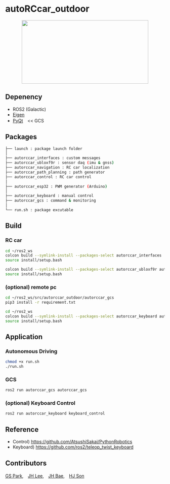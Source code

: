 # autoRCcar_outdoor

<p align="center"> <img src="autoRCcar_test_video.gif" width="400" height="200"/> </p>  

## Depenency
- ROS2 (Galactic)
- [Eigen](https://eigen.tuxfamily.org/)
- [PyQt](https://pypi.org/project/PyQt5/)　<< GCS
## Packages
```bash
├── launch : package launch folder
│
├── autorccar_interfaces : custom messages
├── autorccar_ubloxf9r : sensor daq (imu & gnss)
├── autorccar_navigation : RC car localization
├── autorccar_path_planning : path generator
├── autorccar_control : RC car control
│
├── autorccar_esp32 : PWM generator (Arduino)
│
├── autorccar_keyboard : manual control
├── autorccar_gcs : command & monitoring
│
└── run.sh : package excutable
```
## Build
### RC car
```bash
cd ~/ros2_ws
colcon build --symlink-install --packages-select autorccar_interfaces
source install/setup.bash
```
```bash
colcon build --symlink-install --packages-select autorccar_ubloxf9r autorccar_navigation autorccar_path_planning autorccar_control
source install/setup.bash
```
### (optional) remote pc
```bash
cd ~/ros2_ws/src/autorccar_outdoor/autorccar_gcs
pip3 install -r requirement.txt

cd ~/ros2_ws
colcon build --symlink-install --packages-select autorccar_keyboard autorccar_gcs
source install/setup.bash
```
## Application
### Autonomous Driving
```bash
chmod +x run.sh
./run.sh
```
### GCS
```bash
ros2 run autorccar_gcs autorccar_gcs
```
### (optional) Keyboard Control
```bash
ros2 run autorccar_keyboard keyboard_control
```
## Reference
- Control) https://github.com/AtsushiSakai/PythonRobotics
- Keyboard) https://github.com/ros2/teleop_twist_keyboard

## Contributors
[GS Park](p),　[JH Lee](l),　[JH Bae](b),　[HJ Son](s)

[p]:https://github.com/gspark87
[l]:https://github.com/lee90108
[b]:https://github.com/luke7637
[s]:https://github.com/dlfksj
